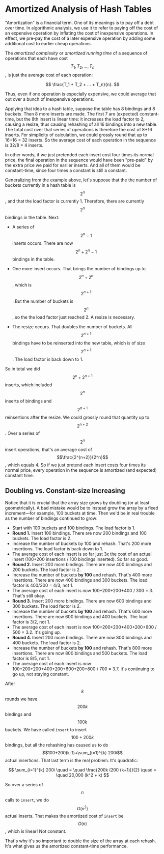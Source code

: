 # Amortized Analysis of Hash Tables

"Amortization" is a financial term.  One of its meanings is to pay off a debt
over time.  In algorithmic analysis, we use it to refer to paying off the cost
of an expensive operation by inflating the cost of inexpensive operations.
In effect, we pre-pay the cost of a later expensive operation by adding some
additional cost to earlier cheap operations.

The *amortized complexity* or *amortized running time* of a sequence of
operations that each have cost $$T_1, T_2, \ldots, T_n$$, is just the average
cost of each operation:

$$
\frac{T_1 + T_2 + ... + T_n}{n}.
$$

Thus, even if one operation is especially expensive, we could average that out
over a bunch of inexpensive operations.

Applying that idea to a hash table, suppose the table has 8 bindings and 8
buckets. Then 8 more inserts are made. The first 7 are (expected) constant-time,
but the 8th insert is linear time: it increases the load factor to 2, causing a
resize, thus causing rehashing of all 16 bindings into a new table. The total
cost over that series of operations is therefore the cost of 8+16 inserts. For
simplicity of calculation, we could grossly round that up to 16+16 = 32 inserts.
So the average cost of each operation in the sequence is 32/8 = 4 inserts.

In other words, if we just pretended each insert cost four times its normal
price, the final operation in the sequence would have been "pre-paid" by the
extra price we paid for earlier inserts. And all of them would be constant-time,
since four times a constant is still a constant.

Generalizing from the example above, let's suppose that the the number of
buckets currently in a hash table is $$2^n$$, and that the load factor is
currently 1.  Therefore, there are currently $$2^n$$ bindings in the table.
Next:

- A series of $$2^n - 1$$ inserts occurs.  There are now $$2^n + 2^n - 1$$
  bindings in the table.

- One more insert occurs.  That brings the number of bindings up to
  $$2^n + 2^n$$, which is $$2^{n+1}$$.  But the number of buckets is $$2^n$$,
  so the the load factor just reached 2.  A resize is necessary.

- The resize occurs.  That doubles the number of buckets.  All
  $$2^{n+1}$$ bindings have to be reinserted into the new table, which
  is of size $$2^{n+1}$$.  The load factor is back down to 1.

So in total we did $$2^n + 2^{n+1}$$ inserts, which included $$2^n$$ inserts of
bindings and $$2^{n+1}$$ reinsertions after the resize. We could grossly round
that quantity up to $$2^{n+2}$$. Over a series of $$2^n$$ insert operations,
that's an average cost of $$\frac{2^{n+2}}{2^n}$$, which equals 4. So if we just
pretend each insert costs four times its normal price, every operation in the
sequence is amortized (and expected) constant time.

## Doubling vs. Constant-size Increasing

Notice that it is crucial that the array size grows by doubling (or at least
geometrically). A bad mistake would be to instead grow the array by a fixed
increment&mdash;for example, 100 buckets at time. Then we'd be in real trouble
as the number of bindings continued to grow:

- Start with 100 buckets and 100 bindings.  The load factor is 1.
- **Round 1.**
  Insert 100 bindings.  There are now 200 bindings and 100 buckets.  The
  load factor is 2.
- Increase the number of buckets by 100 and rehash. That's 200 more insertions.
  The load factor is back down to 1.
- The average cost of each insert is so far just 3x the cost of an actual
  insert (100+200 insertions / 100 bindings inserted).
  So far so good.
- **Round 2.**
  Insert 200 more bindings.  There are now 400 bindings and 200 buckets.
  The load factor is 2.
- Increase the number of buckets **by 100** and rehash.  That's 400 more
  insertions.  There are now 400 bindings and 300 buckets.
  The load factor is 400/300 = 4/3, not 1.
- The average cost of each insert is now 100+200+200+400 / 300 = 3.
  That's still okay.
- **Round 3.**
  Insert 200 more bindings.  There are now 600 bindings and 300 buckets.
  The load factor is 2.
- Increase the number of buckets **by 100** and rehash.  That's 600 more
  insertions.  There are now 600 bindings and 400 buckets.
  The load factor is 3/2, not 1.
- The average cost of each insert is now 100+200+200+400+200+600 / 500 = 3.2.
  It's going up.
- **Round 4.**
  Insert 200 more bindings.  There are now 800 bindings and 400 buckets.
  The load factor is 2.
- Increase the number of buckets **by 100** and rehash. That's 800 more
  insertions.  There are now 800 bindings and 500 buckets.
  The load factor is 8/5, not 1.
- The average cost of each insert is now 100+200+200+400+200+600+200+800 / 700
  = 3.7.  It's continuing to go up, not staying constant.

After $$k$$ rounds we have $$200k$$ bindings and $$100k$$ buckets. 
We have called `insert` to insert $$100+200k$$ bindings, but all the rehashing has
caused us to do $$100+200(k-1)+\sum_{i=1}^{k} 200i$$ actual insertions.
That last term is the real problem.  It's quadratic:  

$$
\sum_{i=1}^{k} 200i \quad = \quad \frac{200k (200 (k+1))}{2} \quad = \quad 20,000 (k^2 + k)
$$

So over a series of $$n$$ calls to `insert`, we do $$O(n^2)$$ actual inserts.
That makes the amortized cost of `insert` be $$O(n)$$, which is linear! Not
constant.

That's why it's so important to double the size of the array at each rehash.
It's what gives us the amortized constant-time performance.
